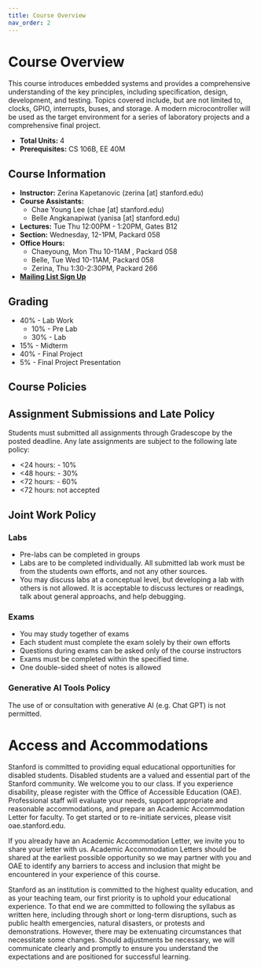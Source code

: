 ```yaml
---
title: Course Overview
nav_order: 2
---
```

# Course Overview

This course introduces embedded systems and provides a comprehensive understanding of the key principles, including specification, design, development, and testing. Topics covered include, but are not limited to, clocks, GPIO, interrupts, buses, and storage. A modern microcontroller will be used as the target environment for a series of laboratory projects and a comprehensive final project.

* **Total Units:** 4
* **Prerequisites:** CS 106B, EE 40M

## Course Information

- **Instructor:** Zerina Kapetanovic (zerina [at] stanford.edu)
- **Course Assistants:**
  - Chae Young Lee (chae [at] stanford.edu)
  - Belle Angkanapiwat (yanisa [at] stanford.edu)
- **Lectures:** Tue Thu 12:00PM - 1:20PM, Gates B12
- **Section:** Wednesday, 12-1PM, Packard 058
- **Office Hours:**
  - Chaeyoung, Mon Thu 10-11AM , Packard 058
  - Belle, Tue Wed 10-11AM, Packard 058
  - Zerina, Thu 1:30-2:30PM, Packard 266
- [**Mailing List Sign Up**](https://mailman.stanford.edu/mailman/listinfo/ee186_fall2025)

## Grading

- 40% - Lab Work
  - 10% - Pre Lab
  - 30% - Lab
- 15% - Midterm
- 40% - Final Project
- 5% - Final Project Presentation

## Course Policies

## Assignment Submissions and Late Policy

Students must submitted all assignments through Gradescope by the posted deadline. Any late assignments are subject to the following late policy:

* <24 hours: - 10%
* <48 hours: - 30%
* <72 hours: - 60%
* <72 hours: not accepted

## Joint Work Policy

### Labs

* Pre-labs can be completed in groups
* Labs are to be completed individually. All submitted lab work must be from the students own efforts, and not any other sources.
* You may discuss labs at a conceptual level, but developing a lab with others is not allowed. It is acceptable to discuss lectures or readings, talk about general approachs, and help debugging.

### Exams

* You may study together of exams
* Each student must complete the exam solely by their own efforts
* Questions during exams can be asked only of the course instructors
* Exams must be completed within the specified time.
* One double-sided sheet of notes is allowed

### Generative AI Tools Policy

The use of or consultation with generative AI (e.g. Chat GPT) is not permitted.

# Access and Accommodations

Stanford is committed to providing equal educational opportunities for disabled students. Disabled students are a valued and essential part of the Stanford community. We welcome you to our class. If you experience disability, please register with the Office of Accessible Education (OAE). Professional staff will evaluate your needs, support appropriate and reasonable accommodations, and prepare an Academic Accommodation Letter for faculty. To get started or to re-initiate services, please visit oae.stanford.edu.

If you already have an Academic Accommodation Letter, we invite you to share your letter with us. Academic Accommodation Letters should be shared at the earliest possible opportunity so we may partner with you and OAE to identify any barriers to access and inclusion that might be encountered in your experience of this course.

Stanford as an institution is committed to the highest quality education, and as your teaching team, our first priority is to uphold your educational experience. To that end we are committed to following the syllabus as written here, including through short or long-term disruptions, such as public health emergencies, natural disasters, or protests and demonstrations. However, there may be extenuating circumstances that necessitate some changes. Should adjustments be necessary, we will communicate clearly and promptly to ensure you understand the expectations and are positioned for successful learning.
